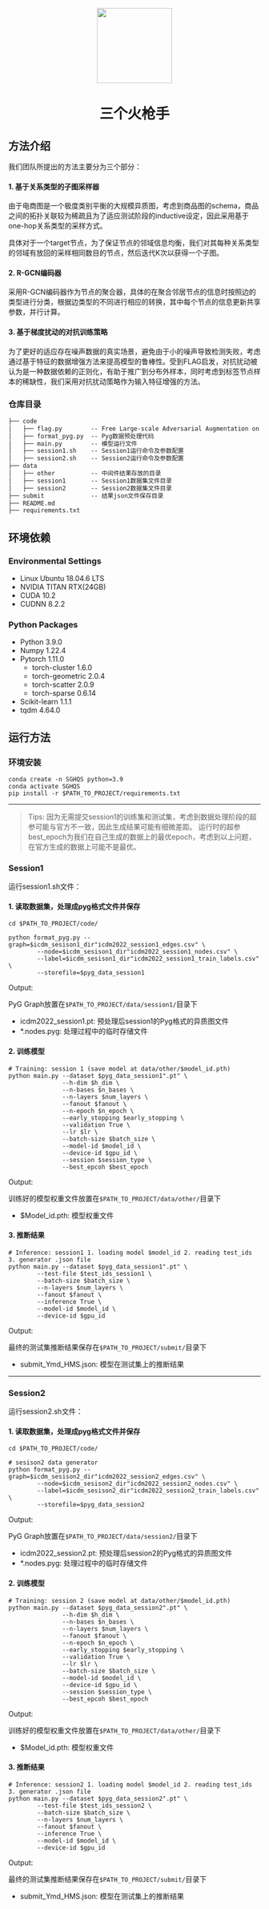  <p align="center">
    <img src="https://www.hualigs.cn/image/6300e0e23c6f1.jpg" height="150">
</p>

<h1 align="center">
    三个火枪手
</h1>

## 方法介绍

我们团队所提出的方法主要分为三个部分：
#### 1. 基于关系类型的子图采样器
由于电商图是一个极度类别平衡的大规模异质图，考虑到商品图的schema，商品之间的拓扑关联较为稀疏且为了适应测试阶段的inductive设定，因此采用基于one-hop关系类型的采样方式。 

具体对于一个target节点，为了保证节点的邻域信息均衡，我们对其每种关系类型的邻域有放回的采样相同数目的节点，然后迭代K次以获得一个子图。
#### 2. R-GCN编码器
采用R-GCN编码器作为节点的聚合器，具体的在聚合邻居节点的信息时按照边的类型进行分类，根据边类型的不同进行相应的转换，其中每个节点的信息更新共享参数，并行计算。
#### 3. 基于梯度扰动的对抗训练策略
为了更好的适应存在噪声数据的真实场景，避免由于小的噪声导致检测失败，考虑通过基于特征的数据增强方法来提高模型的鲁棒性。受到FLAG启发，对抗扰动被认为是一种数据依赖的正则化，有助于推广到分布外样本，同时考虑到标签节点样本的稀缺性，我们采用对抗扰动策略作为输入特征增强的方法。


### 仓库目录
```markdown
├── code
│   ├── flag.py        -- Free Large-scale Adversarial Augmentation on Graphs
│   ├── format_pyg.py  -- Pyg数据预处理代码
│   ├── main.py        -- 模型运行文件
│   ├── session1.sh    -- Session1运行命令及参数配置
│   ├── session2.sh    -- Session2运行命令及参数配置
├── data
│   ├── other          -- 中间件结果存放的目录
│   ├── session1       -- Session1数据集文件目录
│   ├── session2       -- Session2数据集文件目录
├── submit             -- 结果json文件保存目录
├── README.md
├── requirements.txt
```

## 环境依赖

### Environmental Settings
- Linux Ubuntu 18.04.6 LTS 
- NVIDIA TITAN RTX(24GB)
- CUDA 10.2
- CUDNN 8.2.2

### Python Packages
- Python 3.9.0
- Numpy 1.22.4
- Pytorch 1.11.0
  - torch-cluster 1.6.0 
  - torch-geometric 2.0.4
  - torch-scatter 2.0.9 
  - torch-sparse 0.6.14
- Scikit-learn 1.1.1
- tqdm 4.64.0

## 运行方法

### 环境安装

```shell
conda create -n SGHQS python=3.9
conda activate SGHQS
pip install -r $PATH_TO_PROJECT/requirements.txt
```

---
> Tips: 因为无需提交session1的训练集和测试集，考虑到数据处理阶段的超参可能与官方不一致，因此生成结果可能有细微差距。
运行时的超参best_epoch为我们在自己生成的数据上的最优epoch，考虑到以上问题，在官方生成的数据上可能不是最优。

### Session1

运行session1.sh文件：

#### 1. 读取数据集，处理成pyg格式文件并保存

```shell
cd $PATH_TO_PROJECT/code/

python format_pyg.py --graph=$icdm_sesison1_dir"icdm2022_session1_edges.csv" \
        --node=$icdm_sesison1_dir"icdm2022_session1_nodes.csv" \
        --label=$icdm_sesison1_dir"icdm2022_session1_train_labels.csv" \
        --storefile=$pyg_data_session1
```
Output:

PyG Graph放置在`$PATH_TO_PROJECT/data/session1/`目录下

- icdm2022_session1.pt: 预处理后session1的Pyg格式的异质图文件
- *.nodes.pyg: 处理过程中的临时存储文件

#### 2. 训练模型

```shell
# Training: session 1 (save model at data/other/$model_id.pth)
python main.py --dataset $pyg_data_session1".pt" \
               --h-dim $h_dim \
               --n-bases $n_bases \
               --n-layers $num_layers \
               --fanout $fanout \
               --n-epoch $n_epoch \
               --early_stopping $early_stopping \
               --validation True \
               --lr $lr \
               --batch-size $batch_size \
               --model-id $model_id \
               --device-id $gpu_id \
               --session $session_type \
               --best_epcoh $best_epoch
```
Output:

训练好的模型权重文件放置在`$PATH_TO_PROJECT/data/other/`目录下

- $Model_id.pth: 模型权重文件

#### 3. 推断结果

```shell
# Inference: session1 1. loading model $model_id 2. reading test_ids 3. generator .json file
python main.py --dataset $pyg_data_session1".pt" \
        --test-file $test_ids_session1 \
        --batch-size $batch_size \
        --n-layers $num_layers \
        --fanout $fanout \
        --inference True \
        --model-id $model_id \
        --device-id $gpu_id
```
Output:

最终的测试集推断结果保存在`$PATH_TO_PROJECT/submit/`目录下

- submit_Ymd_HMS.json: 模型在测试集上的推断结果

---
### Session2

运行session2.sh文件：

#### 1. 读取数据集，处理成pyg格式文件并保存

```shell
cd $PATH_TO_PROJECT/code/

# sesison2 data generator
python format_pyg.py --graph=$icdm_sesison2_dir"icdm2022_session2_edges.csv" \
        --node=$icdm_sesison2_dir"icdm2022_session2_nodes.csv" \
        --label=$icdm_sesison2_dir"icdm2022_session2_train_labels.csv" \
        --storefile=$pyg_data_session2
```
Output:

PyG Graph放置在`$PATH_TO_PROJECT/data/session2/`目录下

- icdm2022_session2.pt: 预处理后session2的Pyg格式的异质图文件
- *.nodes.pyg: 处理过程中的临时存储文件

#### 2. 训练模型

```shell
# Training: session 2 (save model at data/other/$model_id.pth)
python main.py --dataset $pyg_data_session2".pt" \
               --h-dim $h_dim \
               --n-bases $n_bases \
               --n-layers $num_layers \
               --fanout $fanout \
               --n-epoch $n_epoch \
               --early_stopping $early_stopping \
               --validation True \
               --lr $lr \
               --batch-size $batch_size \
               --model-id $model_id \
               --device-id $gpu_id \
               --session $session_type \
               --best_epcoh $best_epoch
```
Output:

训练好的模型权重文件放置在`$PATH_TO_PROJECT/data/other/`目录下

- $Model_id.pth: 模型权重文件

#### 3. 推断结果

```shell
# Inference: session2 1. loading model $model_id 2. reading test_ids 3. generator .json file
python main.py --dataset $pyg_data_session2".pt" \
        --test-file $test_ids_session2 \
        --batch-size $batch_size \
        --n-layers $num_layers \
        --fanout $fanout \
        --inference True \
        --model-id $model_id \
        --device-id $gpu_id
```
Output:

最终的测试集推断结果保存在`$PATH_TO_PROJECT/submit/`目录下

- submit_Ymd_HMS.json: 模型在测试集上的推断结果

